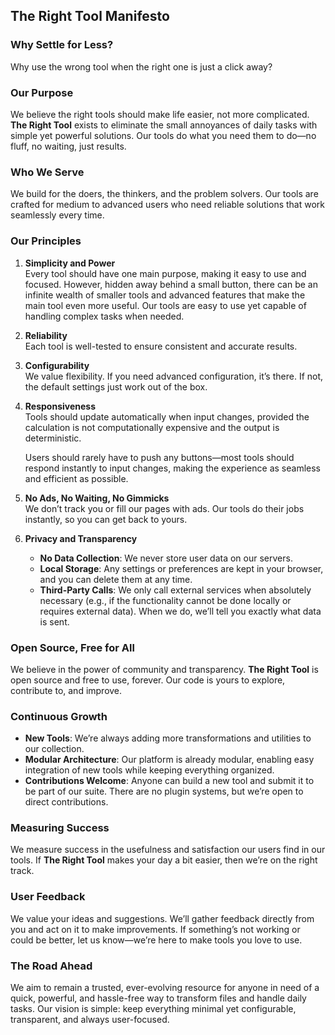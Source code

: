 ## The Right Tool Manifesto

### Why Settle for Less?

Why use the wrong tool when the right one is just a click away?

### Our Purpose

We believe the right tools should make life easier, not more complicated. **The Right Tool** exists to eliminate the small annoyances of daily tasks with simple yet powerful solutions. Our tools do what you need them to do—no fluff, no waiting, just results.

### Who We Serve

We build for the doers, the thinkers, and the problem solvers. Our tools are crafted for medium to advanced users who need reliable solutions that work seamlessly every time.

### Our Principles

1. **Simplicity and Power**  
   Every tool should have one main purpose, making it easy to use and focused. However, hidden away behind a small button, there can be an infinite wealth of smaller tools and advanced features that make the main tool even more useful. Our tools are easy to use yet capable of handling complex tasks when needed.

2. **Reliability**  
   Each tool is well-tested to ensure consistent and accurate results.

3. **Configurability**  
   We value flexibility. If you need advanced configuration, it’s there. If not, the default settings just work out of the box.

4. **Responsiveness**  
   Tools should update automatically when input changes, provided the calculation is not computationally expensive and the output is deterministic.

   Users should rarely have to push any buttons—most tools should respond instantly to input changes, making the experience as seamless and efficient as possible.

5. **No Ads, No Waiting, No Gimmicks**  
   We don’t track you or fill our pages with ads. Our tools do their jobs instantly, so you can get back to yours.

6. **Privacy and Transparency**
   - **No Data Collection**: We never store user data on our servers.
   - **Local Storage**: Any settings or preferences are kept in your browser, and you can delete them at any time.
   - **Third-Party Calls**: We only call external services when absolutely necessary (e.g., if the functionality cannot be done locally or requires external data). When we do, we’ll tell you exactly what data is sent.

### Open Source, Free for All

We believe in the power of community and transparency. **The Right Tool** is open source and free to use, forever. Our code is yours to explore, contribute to, and improve.

### Continuous Growth

- **New Tools**: We’re always adding more transformations and utilities to our collection.
- **Modular Architecture**: Our platform is already modular, enabling easy integration of new tools while keeping everything organized.
- **Contributions Welcome**: Anyone can build a new tool and submit it to be part of our suite. There are no plugin systems, but we’re open to direct contributions.

### Measuring Success

We measure success in the usefulness and satisfaction our users find in our tools. If **The Right Tool** makes your day a bit easier, then we’re on the right track.

### User Feedback

We value your ideas and suggestions. We’ll gather feedback directly from you and act on it to make improvements. If something’s not working or could be better, let us know—we’re here to make tools you love to use.

### The Road Ahead

We aim to remain a trusted, ever-evolving resource for anyone in need of a quick, powerful, and hassle-free way to transform files and handle daily tasks. Our vision is simple: keep everything minimal yet configurable, transparent, and always user-focused.
